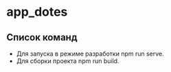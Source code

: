 # app_dotes

## Список команд

- Для запуска в режиме разработки npm run serve.
- Для сборки проекта npm run build.
